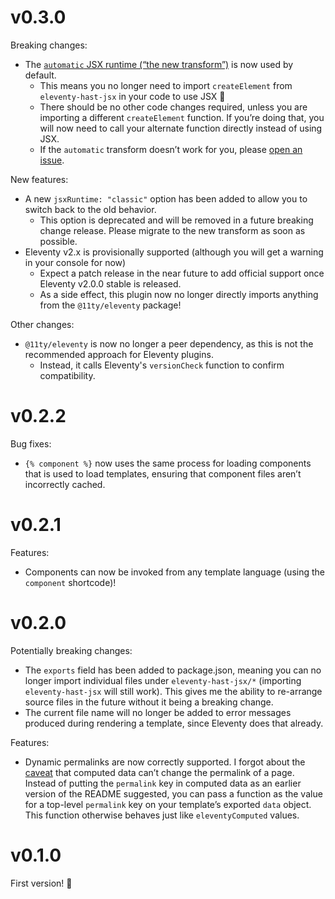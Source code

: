 # v0.3.0

Breaking changes:

- The [`automatic` JSX runtime (“the new transform”)](https://reactjs.org/blog/2020/09/22/introducing-the-new-jsx-transform.html) is now used by default.
  - This means you no longer need to import `createElement` from `eleventy-hast-jsx` in your code to use JSX 🎉
  - There should be no other code changes required, unless you are importing a different `createElement` function. If you’re doing that, you will now need to call your alternate function directly instead of using JSX.
  - If the `automatic` transform doesn’t work for you, please [open an issue](https://github.com/j-f1/eleventy-hast-jsx/issues/new/choose).

New features:

- A new `jsxRuntime: "classic"` option has been added to allow you to switch back to the old behavior.
  - This option is deprecated and will be removed in a future breaking change release. Please migrate to the new transform as soon as possible.
- Eleventy v2.x is provisionally supported (although you will get a warning in your console for now)
  - Expect a patch release in the near future to add official support once Eleventy v2.0.0 stable is released.
  - As a side effect, this plugin now no longer directly imports anything from the `@11ty/eleventy` package!

Other changes:

- `@11ty/eleventy` is now no longer a peer dependency, as this is not the recommended approach for Eleventy plugins.
  - Instead, it calls Eleventy's `versionCheck` function to confirm compatibility.

# v0.2.2

Bug fixes:

- `{% component %}` now uses the same process for loading components that is used to load templates, ensuring that component files aren’t incorrectly cached.

# v0.2.1

Features:

- Components can now be invoked from any template language (using the `component` shortcode)!

# v0.2.0

Potentially breaking changes:

- The `exports` field has been added to package.json, meaning you can no longer import individual files under `eleventy-hast-jsx/*` (importing `eleventy-hast-jsx` will still work). This gives me the ability to re-arrange source files in the future without it being a breaking change.
- The current file name will no longer be added to error messages produced during rendering a template, since Eleventy does that already.

Features:

- Dynamic permalinks are now correctly supported. I forgot about the [caveat](https://www.11ty.dev/docs/data-computed/) that computed data can’t change the permalink of a page. Instead of putting the `permalink` key in computed data as an earlier version of the README suggested, you can pass a function as the value for a top-level `permalink` key on your template’s exported `data` object. This function otherwise behaves just like `eleventyComputed` values.

# v0.1.0

First version! 🎉

